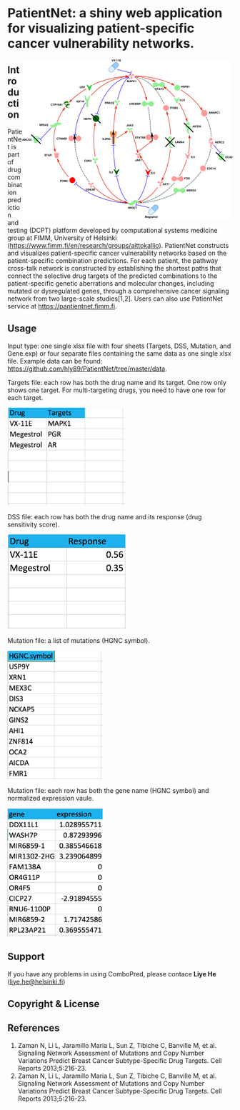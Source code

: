 # PatientNet: a shiny web application for visualizing patient-specific cancer vulnerability networks. 
<img src="www/logo.png" align="right" /> 

## Introduction
PatientNet is part of drug combination prediction and testing (DCPT) platform developed by computational systems medicine group at FIMM, University of Helsinki (<https://www.fimm.fi/en/research/groups/aittokallio>). PatientNet constructs and visualizes patient-specific cancer vulnerability networks based on the patient-specific combination predictions. For each patient, the pathway cross-talk network is constructed by establishing the shortest paths that connect the selective drug targets of the predicted combinations to the patient-specific genetic aberrations and molecular changes, including mutated or dysregulated genes, through a comprehensive cancer signaling network from two large-scale studies[1,2]. Users can also use PatientNet service at <https://pantientnet.fimm.fi>. 

## Usage
Input type: one single xlsx file with four sheets (Targets, DSS, Mutation, and Gene.exp) or four separate files containing the same data as one single xlsx file. Example data can be found: <https://github.com/hly89/PatientNet/tree/master/data>. 

Targets file: each row has both the drug name and its target. One row only shows one target. For multi-targeting drugs, you need to have one row for each target.

<img src="www/dtm.png" width = "263" height="219">

DSS file: each row has both the drug name and its response (drug sensitivity score).

<img src="www/dss.png" width = "265" height="212">

Mutation file: a list of mutations (HGNC symbol).

<img src="www/mut.png" width = "213" height="288">

Mutation file: each row has both the gene name (HGNC symbol) and normalized expression vaule.

<img src="www/gex.png" width = "213" height="288">


## Support
If you have any problems in using ComboPred, please contace **Liye He** (liye.he@helsinki.fi)

## Copyright & License

## References

1. Zaman N, Li L, Jaramillo Maria L, Sun Z, Tibiche C, Banville M, et al. Signaling Network Assessment of Mutations and Copy Number Variations Predict Breast Cancer Subtype-Specific Drug Targets. Cell Reports 2013;5:216-23.
2. Zaman N, Li L, Jaramillo Maria L, Sun Z, Tibiche C, Banville M, et al. Signaling Network Assessment of Mutations and Copy Number Variations Predict Breast Cancer Subtype-Specific Drug Targets. Cell Reports 2013;5:216-23.
